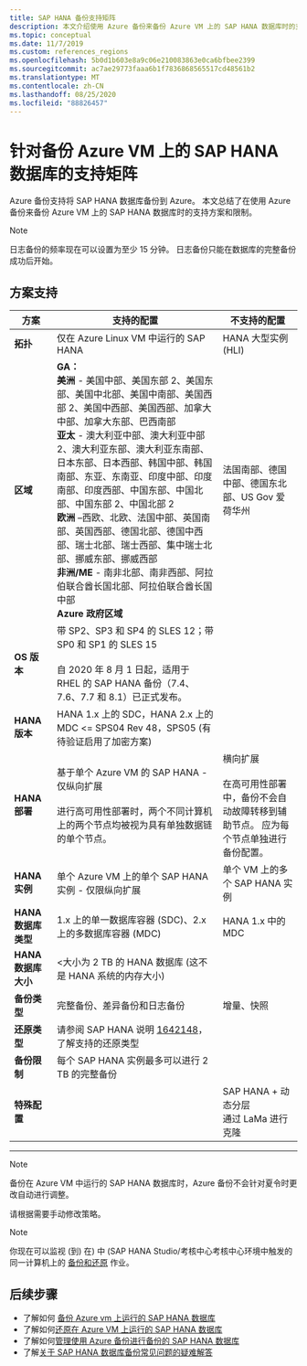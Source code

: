 ```yaml
---
title: SAP HANA 备份支持矩阵
description: 本文介绍使用 Azure 备份来备份 Azure VM 上的 SAP HANA 数据库时的支持方案和限制。
ms.topic: conceptual
ms.date: 11/7/2019
ms.custom: references_regions
ms.openlocfilehash: 5b0d1b603e8a9c06e210083863e0ca6bfbee2399
ms.sourcegitcommit: ac7ae29773faaa6b1f7836868565517cd48561b2
ms.translationtype: MT
ms.contentlocale: zh-CN
ms.lasthandoff: 08/25/2020
ms.locfileid: "88826457"
---
```

# <a name="support-matrix-for-backup-of-sap-hana-databases-on-azure-vms"></a>针对备份 Azure VM 上的 SAP HANA 数据库的支持矩阵

Azure 备份支持将 SAP HANA 数据库备份到 Azure。 本文总结了在使用 Azure 备份来备份 Azure VM 上的 SAP HANA 数据库时的支持方案和限制。

> [!NOTE]
> 日志备份的频率现在可以设置为至少 15 分钟。 日志备份只能在数据库的完整备份成功后开始。

## <a name="scenario-support"></a>方案支持

| **方案**               | **支持的配置**                                | **不支持的配置**                              |
| -------------------------- | ------------------------------------------------------------ | ------------------------------------------------------------ |
| **拓扑**               | 仅在 Azure Linux VM 中运行的 SAP HANA                    | HANA 大型实例 (HLI)                                   |
| **区域**                   | **GA：**<br> **美洲** - 美国中部、美国东部 2、美国东部、美国中北部、美国中南部、美国西部 2、美国中西部、美国西部、加拿大中部、加拿大东部、巴西南部 <br> **亚太** - 澳大利亚中部、澳大利亚中部 2、澳大利亚东部、澳大利亚东南部、日本东部、日本西部、韩国中部、韩国南部、东亚、东南亚、印度中部、印度南部、印度西部、中国东部、中国北部、中国东部 2、中国北部 2 <br> **欧洲** –西欧、北欧、法国中部、英国南部、英国西部、德国北部、德国中西部、瑞士北部、瑞士西部、集中瑞士北部、挪威东部、挪威西部 <br> **非洲/ME** - 南非北部、南非西部、阿拉伯联合酋长国北部、阿拉伯联合酋长国中部  <BR>  **Azure 政府区域** | 法国南部、德国中部、德国东北部、US Gov 爱荷华州 |
| **OS 版本**            | 带 SP2、SP3 和 SP4 的 SLES 12；带 SP0 和 SP1 的 SLES 15 <br><br>  自 2020 年 8 月 1 日起，适用于 RHEL 的 SAP HANA 备份（7.4、7.6、7.7 和 8.1）已正式发布。                |                                             |
| **HANA 版本**          | HANA 1.x 上的 SDC，HANA 2.x 上的 MDC <= SPS04 Rev 48，SPS05 (有待验证启用了加密方案)       |                                                            |
| **HANA 部署**       | 基于单个 Azure VM 的 SAP HANA - 仅纵向扩展 <br><br> 进行高可用性部署时，两个不同计算机上的两个节点均被视为具有单独数据链的单个节点。               | 横向扩展 <br><br> 在高可用性部署中，备份不会自动故障转移到辅助节点。 应为每个节点单独进行备份配置。                                           |
| **HANA 实例**         | 单个 Azure VM 上的单个 SAP HANA 实例 - 仅限纵向扩展 | 单个 VM 上的多个 SAP HANA 实例                  |
| **HANA 数据库类型**    | 1\.x 上的单一数据库容器 (SDC)、2.x 上的多数据库容器 (MDC) | HANA 1.x 中的 MDC                                              |
| **HANA 数据库大小**     | <大小为 2 TB 的 HANA 数据库 (这不是 HANA 系统的内存大小)                |                                                              |
| **备份类型**           | 完整备份、差异备份和日志备份                          | 增量、快照                                       |
| **还原类型**          | 请参阅 SAP HANA 说明 [1642148](https://launchpad.support.sap.com/#/notes/1642148)，了解支持的还原类型 |                                                              |
| **备份限制**          | 每个 SAP HANA 实例最多可以进行 2 TB 的完整备份         |                                                              |
| **特殊配置** |                                                              | SAP HANA + 动态分层 <br>  通过 LaMa 进行克隆        |

------

>[!NOTE]
>备份在 Azure VM 中运行的 SAP HANA 数据库时，Azure 备份不会针对夏令时更改自动进行调整。
>
>请根据需要手动修改策略。

> [!NOTE]
> 你现在可以监视 (到) 在) 中 (SAP HANA Studio/考核中心考核中心环境中触发的同一计算机上的 [备份和还原](./sap-hana-db-manage.md#monitor-manual-backup-jobs-in-the-portal) 作业。

## <a name="next-steps"></a>后续步骤

* 了解如何 [备份 Azure vm 上运行的 SAP HANA 数据库](./backup-azure-sap-hana-database.md)
* 了解如何[还原在 Azure VM 上运行的 SAP HANA 数据库](./sap-hana-db-restore.md)
* 了解如何[管理使用 Azure 备份进行备份的 SAP HANA 数据库](sap-hana-db-manage.md)
* 了解[关于 SAP HANA 数据库备份常见问题的疑难解答](./backup-azure-sap-hana-database-troubleshoot.md)
